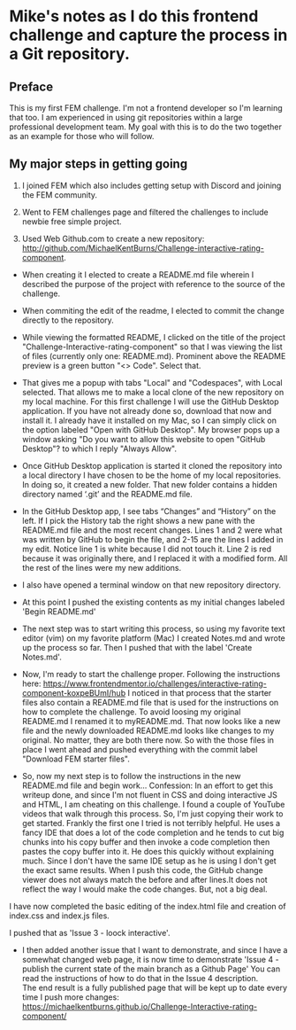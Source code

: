 # Mike's notes as I do this frontend challenge and capture the process in a Git repository.

## Preface

This is my first FEM challenge.  I'm not a frontend developer so I'm learning that too.
I am experienced in using git repositories within a large professional development team.
My goal with this is to do the two together as an example for those who will follow. 

## My major steps in getting going
1. I joined FEM which also includes getting setup with Discord and joining the FEM community. 

1. Went to FEM challenges page and filtered the challenges to include newbie free simple project.

1. Used Web Github.com to create a new repository:  
<http://github.com/MichaelKentBurns/Challenge-interactive-rating-component>.  
- When creating it I elected to create a README.md file wherein I described the purpose of the project with reference to the source of the challenge. 

- When commiting the edit of the readme, I elected to commit the change directly to the repository.   

- While viewing the formatted README, I clicked on the title of the project "Challenge-Interactive-rating-component" so that I was viewing the list of files (currently only one: README.md).   Prominent above the README preview is a green button "<> Code".   Select that.

- That gives me a popup with tabs "Local" and "Codespaces", with Local selected.  That allows me to make a local clone of the new repository on my local machine.   For this first challenge I will use the GitHub Desktop application.  If you have not already done so, download that now and install it.  I already have it installed on my Mac, so I can simply click on the option labeled "Open with GitHub Desktop".  My browser pops up a window asking "Do you want to allow this website to open "GitHub Desktop"?  to which I reply "Always Allow".  

- Once GitHub Desktop application is started it cloned the repository into a local directory I have chosen to be the home of my local repositories.  In doing so, it created a new folder.   That new folder contains a hidden directory named ‘.git’ and the README.md file.   

- In the GitHub Desktop app, I see tabs “Changes” and “History” on the left.  If I pick the History tab the right shows a new pane with the README.md file and the most recent changes.   Lines 1 and 2 were what was written by GitHub to begin the file, and 2-15 are the lines I added in my edit.  Notice line 1 is white because I did not touch it.  Line 2 is red because it was originally there, and I replaced it with a modified form.   All the rest of the lines were my new additions.   

- I also have opened a terminal window on that new repository directory.  

- At this point I pushed the existing contents as my initial changes labeled 'Begin README.md' 

- The next step was to start writing this process, so using my favorite text editor (vim) on my favorite platform (Mac) I created Notes.md and wrote up the process so far.  Then I pushed that with the label 'Create Notes.md'. 

- Now, I'm ready to start the challenge proper.  Following the instructions here:
<https://www.frontendmentor.io/challenges/interactive-rating-component-koxpeBUmI/hub> 
I noticed in that process that the starter files also contain a README.md file that is used for the instructions on how to complete the challenge.  To avoid loosing my original README.md I renamed it to myREADME.md.  That now looks like a new file and the newly downloaded README.md looks like changes to my original.  No matter, they are both there now.   So with the those files in place I went ahead and pushed everything with the commit label "Download FEM starter files".  

- So, now my next step is to follow the instructions in the new README.md file and begin work...
 Confession: In an effort to get this writeup done, and since I'm not fluent in CSS and doing interactive JS and HTML, I am cheating on this challenge.  I found a couple of YouTube videos that walk through this process.  So, I'm just copying their work to get started.   Frankly the first one I tried is not terribly helpful.  He uses a fancy IDE that does a lot of the code completion and he tends to cut big chunks into his copy buffer and then invoke a code completion then pastes the copy buffer into it.  He does this quickly without explaining much.  Since I don't have the same IDE setup as he is using I don't get the exact same results.   When I push this code, the GitHub change viewer does not always match the before and after lines.It does not reflect the way I would make the code changes.   But, not a big deal. 

 I have now completed the basic editing of the index.html file and creation of index.css and index.js files.

 I pushed that as 'Issue 3 - loock interactive'.

- I then added another issue that I want to demonstrate, and since I have a somewhat changed web page, it is now time to demonstrate 'Issue 4 - publish the current state of the main branch as a Github Page' 
 You can read the instructions of how to do that in the Issue 4 description.  
 The end result is a fully published page that will be kept up to date every time I push more changes:
 <https://michaelkentburns.github.io/Challenge-Interactive-rating-component/>
